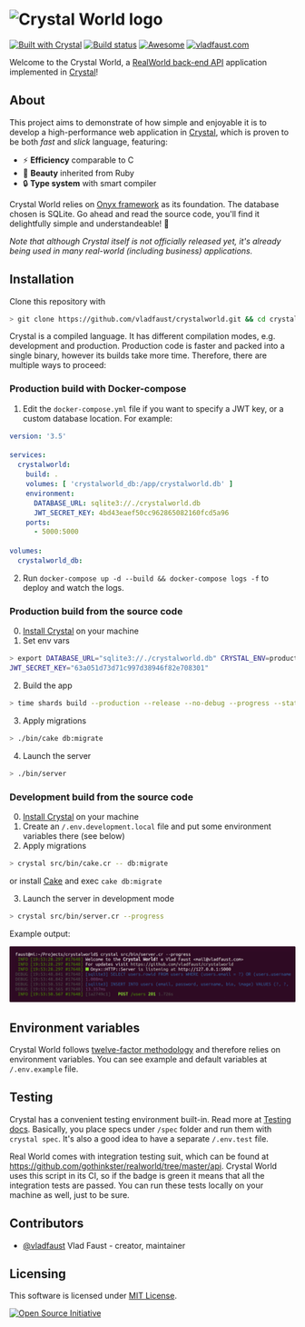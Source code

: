 # ![Crystal World logo](media/logo.png)

[![Built with Crystal](https://img.shields.io/badge/built%20with-crystal-000000.svg?style=flat-square)](https://crystal-lang.org/)
[![Build status](https://img.shields.io/travis/vladfaust/crystalworld/master.svg?style=flat-square)](https://travis-ci.org/vladfaust/crystalworld)
[![Awesome](https://awesome.re/badge-flat2.svg)](https://github.com/veelenga/awesome-crystal)
[![vladfaust.com](https://img.shields.io/badge/style-.com-lightgrey.svg?longCache=true&style=flat-square&label=vladfaust&colorB=0a83d8)](https://vladfaust.com)

Welcome to the Crystal World, a [RealWorld back-end API](https://realworld.io) application implemented in [Crystal](https://crystal-lang.org)!

## About

This project aims to demonstrate of how simple and enjoyable it is to develop a high-performance web application in [Crystal](https://crystal-lang.org), which is proven to be both *fast* and *slick* language, featuring:

* ⚡️ **Efficiency** comparable to C
* 🍃 **Beauty** inherited from Ruby
* 🔒 **Type system** with smart compiler

Crystal World relies on [Onyx framework](https://github.com/onyxframework) as its foundation. The database chosen is SQLite. Go ahead and read the source code, you'll find it delightfully simple and understandeable! 🍰

*Note that although Crystal itself is not officially released yet, it's already being used in many real-world (including business) applications.*

## Installation

Clone this repository with

```sh
> git clone https://github.com/vladfaust/crystalworld.git && cd crystalworld
```

Crystal is a compiled language. It has different compilation modes, e.g. development and production. Production code is faster and packed into a single binary, however its builds take more time. Therefore, there are multiple ways to proceed:

### Production build with Docker-compose

1. Edit the `docker-compose.yml` file if you want to specify a JWT key, or a
   custom database location. For example:

```yaml
version: '3.5'

services:
  crystalworld:
    build: .
    volumes: [ 'crystalworld_db:/app/crystalworld.db' ]
    environment:
      DATABASE_URL: sqlite3://./crystalworld.db
      JWT_SECRET_KEY: 4bd43eaef50cc962865082160fcd5a96
    ports:
      - 5000:5000

volumes:
  crystalworld_db:
```

2. Run `docker-compose up -d --build && docker-compose logs -f` to deploy and
   watch the logs.

### Production build from the source code

0. [Install Crystal](https://crystal-lang.org/docs/installation/) on your machine
1. Set env vars

```sh
> export DATABASE_URL="sqlite3://./crystalworld.db" CRYSTAL_ENV=production \
JWT_SECRET_KEY="63a051d73d71c997d38946f82e708301"
```

2. Build the app

```sh
> time shards build --production --release --no-debug --progress --stats
```

3. Apply migrations

```sh
> ./bin/cake db:migrate
```

4. Launch the server

```sh
> ./bin/server
```

### Development build from the source code

0. [Install Crystal](https://crystal-lang.org/docs/installation/) on your machine
1. Create an `/.env.development.local` file and put some environment variables there (see below)
2. Apply migrations

```sh
> crystal src/bin/cake.cr -- db:migrate
```

or install [Cake](https://github.com/axvm/cake) and exec `cake db:migrate`

3. Launch the server in development mode

```sh
> crystal src/bin/server.cr --progress
```

Example output:

![Example terminal screenshot](media/terminal-screenshot.png)

## Environment variables

Crystal World follows [twelve-factor methodology](https://12factor.net/) and therefore relies on environment variables. You can see example and default variables at `/.env.example` file.

## Testing

Crystal has a convenient testing environment built-in. Read more at [Testing docs](https://crystal-lang.org/docs/guides/testing.html). Basically, you place specs under `/spec` folder and run them with `crystal spec`. It's also a good idea to have a separate `/.env.test` file.

Real World comes with integration testing suit, which can be found at <https://github.com/gothinkster/realworld/tree/master/api>. Crystal World uses this script in its CI, so if the badge is green it means that all the integration tests are passed. You can run these tests locally on your machine as well, just to be sure.

## Contributors

- [@vladfaust](https://github.com/vladfaust) Vlad Faust - creator, maintainer

## Licensing

This software is licensed under [MIT License](LICENSE).

[![Open Source Initiative](https://upload.wikimedia.org/wikipedia/commons/thumb/4/42/Opensource.svg/100px-Opensource.svg.png)](https://opensource.org/licenses/MIT)
